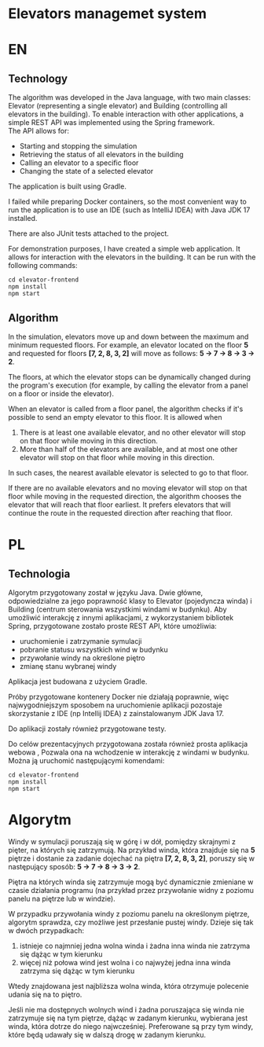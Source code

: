 # Elevators managemet system

# EN
## Technology
The algorithm was developed in the Java language, with two main classes: Elevator (representing a single elevator) and Building (controlling all elevators in the building). To enable interaction with other applications, a simple REST API was implemented using the Spring framework.   
The API allows for:
* Starting and stopping the simulation
* Retrieving the status of all elevators in the building
* Calling an elevator to a specific floor
* Changing the state of a selected elevator

The application is built using Gradle.

I failed while preparing Docker containers, so the most convenient way to run the application is to use an IDE (such as IntelliJ IDEA) with Java JDK 17 installed.

There are also JUnit tests attached to the project.

For demonstration purposes, I have created a simple web application. It allows for interaction with the elevators in the building. It can be run with the following commands:

```
cd elevator-frontend
npm install
npm start
```

## Algorithm
In the simulation, elevators move up and down between the maximum and minimum requested floors. For example, an elevator located on the floor **5** and requested for floors **[7, 2, 8, 3, 2]** will move as follows: **5 -> 7 -> 8 -> 3 -> 2**.

The floors, at which the elevator stops can be dynamically changed during the program's execution (for example, by calling the elevator from a panel on a floor or  inside the elevator).

When an elevator is called from a floor panel, the algorithm checks if it's possible to send an empty elevator to this floor. It is allowed when
1. There is at least one available elevator, and no other elevator will stop on that floor while moving in this direction.
2. More than half of the elevators are available, and at most one other elevator will stop on that floor while moving in this direction.

In such cases, the nearest available elevator is selected to go to that floor.

If there are no available elevators and no moving elevator will stop on that floor while moving in the requested direction, the algorithm chooses the elevator that will reach that floor earliest. It prefers elevators that will continue the route in the requested direction after reaching that floor.

# PL
## Technologia

Algorytm przygotowany został w języku Java. Dwie główne, odpowiedzialne za jego poprawność klasy to Elevator (pojedyncza winda) i Building (centrum sterowania wszystkimi windami w budynku). Aby umożliwić interakcję z innymi aplikacjami, z wykorzystaniem bibliotek Spring, przygotowane zostało proste  REST API, które umożliwia:
* uruchomienie i zatrzymanie symulacji
* pobranie statusu wszystkich wind w budynku
* przywołanie windy na określone piętro
* zmianę stanu wybranej windy

Aplikacja jest budowana z użyciem Gradle.

Próby przygotowane kontenery Docker nie działają poprawnie, więc najwygodniejszym sposobem na uruchomienie aplikacji pozostaje skorzystanie z IDE (np Intellij IDEA) z zainstalowanym JDK Java 17. 

Do aplikacji zostały również przygotowane testy.

Do celów prezentacyjnych przygotowana została również prosta aplikacja webowa , Pozwala ona na wchodzenie w interakcję z windami w budynku. Można ją uruchomić następującymi komendami:
```
cd elevator-frontend
npm install
npm start
```

# Algorytm

Windy w symulacji poruszają się w górę i w dół, pomiędzy skrajnymi z pięter, na których się zatrzymują. Na przykład winda, która znajduje się na **5** piętrze i dostanie za zadanie dojechać na piętra **[7, 2, 8, 3, 2]**, poruszy się w następujący sposób: **5 -> 7 -> 8 -> 3 -> 2**.

Piętra na których winda się zatrzymuje mogą być dynamicznie zmieniane w czasie działania programu (na przykład przez przywołanie widny z poziomu panelu na piętrze lub w windzie).

W przypadku przywołania windy z poziomu panelu na określonym piętrze, algorytm sprawdza, czy możliwe jest przesłanie pustej windy. Dzieje się tak w dwóch przypadkach:
1. istnieje co najmniej jedna wolna winda i żadna inna winda nie zatrzyma się dążąc w tym kierunku
2. więcej niż połowa wind jest wolna i co najwyżej jedna inna winda zatrzyma się dążąc w tym kierunku

Wtedy znajdowana jest najbliższa wolna winda, która otrzymuje polecenie udania się na to piętro.

Jeśli nie ma dostępnych wolnych wind i żadna poruszająca się winda nie zatrzymuje się na tym piętrze, dążąc w zadanym kierunku, wybierana jest winda, która dotrze do niego najwcześniej. Preferowane są przy tym windy, które będą udawały się w dalszą drogę w zadanym kierunku.


